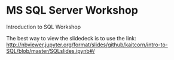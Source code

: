 # MS SQL Server Workshop
Introduction to SQL Workshop

The best way to view the slidedeck is to use the link: http://nbviewer.jupyter.org/format/slides/github/kaitcorn/intro-to-SQL/blob/master/SQLslides.ipynb#/
